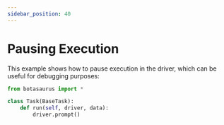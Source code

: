 ```yaml
---
sidebar_position: 40
---
```


# Pausing Execution

This example shows how to pause execution in the driver, which can be useful for debugging purposes:

```python 
from botasaurus import *

class Task(BaseTask):
    def run(self, driver, data):
        driver.prompt()
```